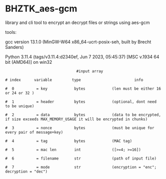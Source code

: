 # BHZTK_aes-gcm
library and cli tool to encrypt an decrypt files or strings using aes-gcm


tools:

gcc version 13.1.0 (MinGW-W64 x86_64-ucrt-posix-seh, built by Brecht Sanders)

Python 3.11.4 (tags/v3.11.4:d2340ef, Jun  7 2023, 05:45:37) [MSC v.1934 64 bit (AMD64)] on win32


                                    #input array

    # index      variable         type                        info

    #  0          = key            bytes            (len must be either 16 or 24 or 32 )

    #  1          = header         bytes            (optional, dont need to be unique)

    #  2          = data           bytes            (data to be encrypted, if size exceeds MAX_MEMORY_USAGE it will be encrypted in chunks)

    #  3          = nonce          bytes            (must be unique for every pair of message+key)

    #  4          = tag            bytes            (MAC tag)

    #  5          = mac len        int              ([>=4; >=16])

    #  6          = filename       str              (path of input file)

    #  7          = mode           str              (encryption = "enc"; decryption = "dec")
